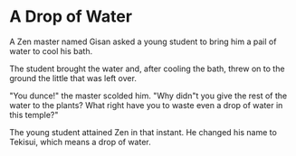 # A Drop of Water

A Zen master named Gisan asked a young student to bring him a pail of water to cool his bath.

The student brought the water and, after cooling the bath, threw on to the ground the little that was left over.

"You dunce!" the master scolded him. "Why didn"t you give the rest of the water to the plants? What right have you to waste even a drop of water in this temple?"

The young student attained Zen in that instant. He changed his name to Tekisui, which means a drop of water.
